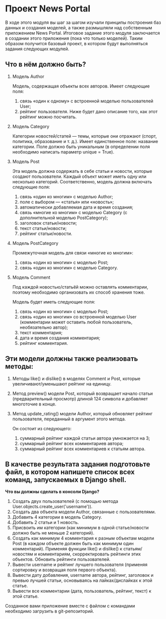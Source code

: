 # Проект News Portal

В ходе этого модуля вы шаг за шагом изучали принципы построения баз данных и создания моделей, а также размышляли над собственным приложением News Portal. Итоговое задание этого модуля заключается в создании этого приложения (пока что только моделей). Таким образом получится базовый проект, в котором будут выполняться задания следующих модулей.

## Что в нём должно быть?

1. Модель Author

   Модель, содержащая объекты всех авторов.
   Имеет следующие поля:
    1.  cвязь «один к одному» с встроенной моделью пользователей User;
    2.  рейтинг пользователя. Ниже будет дано описание того, как этот рейтинг можно посчитать.

2. Модель Category

   Категории новостей/статей — темы, которые они отражают (спорт, политика, образование и т. д.). Имеет единственное поле: название категории. Поле должно быть уникальным (в определении поля необходимо написать параметр unique = True).

3. Модель Post

   Эта модель должна содержать в себе статьи и новости, которые создают пользователи. Каждый объект может иметь одну или несколько категорий.
   Соответственно, модель должна включать следующие поля:
    1.    связь «один ко многим» с моделью Author;
    2.    поле с выбором — «статья» или «новость»;
    3.    автоматически добавляемая дата и время создания;
    4.    связь «многие ко многим» с моделью Category (с дополнительной моделью PostCategory);
    5.    заголовок статьи/новости;
    6.    текст статьи/новости;
    7.    рейтинг статьи/новости.

4. Модель PostCategory

    Промежуточная модель для связи «многие ко многим»:
    1.    связь «один ко многим» с моделью Post;
    2.    связь «один ко многим» с моделью Category.

5. Модель Comment

   Под каждой новостью/статьёй можно оставлять комментарии, поэтому необходимо организовать их способ хранения тоже.

   Модель будет иметь следующие поля:
    1.    связь «один ко многим» с моделью Post;
    2.    связь «один ко многим» со встроенной моделью User (комментарии может оставить любой пользователь, необязательно автор);
    3.    текст комментария;
    4.    дата и время создания комментария;
    5.    рейтинг комментария.

## Эти модели должны также реализовать методы:

1. Методы like() и dislike() в моделях Comment и Post, которые увеличивают/уменьшают рейтинг на единицу.
2. Метод preview() модели Post, который возвращает начало статьи (предварительный просмотр) длиной 124 символа и добавляет многоточие в конце.
3. Метод update_rating() модели Author, который обновляет рейтинг пользователя, переданный в аргумент этого метода.

     Он состоит из следующего:
     1. суммарный рейтинг каждой статьи автора умножается на 3;
     2. суммарный рейтинг всех комментариев автора;
     3. суммарный рейтинг всех комментариев к статьям автора.


## В качестве результата задания подготовьте файл, в котором напишете список всех команд, запускаемых в Django shell.


**Что вы должны сделать в консоли Django?**

1. Создать двух пользователей (с помощью метода User.objects.create_user('username')).
2. Создать два объекта модели Author, связанные с пользователями.
3. Добавить 4 категории в модель Category.
4. Добавить 2 статьи и 1 новость.
5. Присвоить им категории (как минимум в одной статье/новости должно быть не меньше 2 категорий).
6. Создать как минимум 4 комментария к разным объектам модели Post (в каждом объекте должен быть как минимум один комментарий).
Применяя функции like() и dislike() к статьям/новостям и комментариям, скорректировать рейтинги этих объектов.
Обновить рейтинги пользователей.
7. Вывести username и рейтинг лучшего пользователя (применяя сортировку и возвращая поля первого объекта).
8. Вывести дату добавления, username автора, рейтинг, заголовок и превью лучшей статьи, основываясь на лайках/дислайках к этой статье.
9. Вывести все комментарии (дата, пользователь, рейтинг, текст) к этой статье.

Созданное вами приложение вместе с файлом с командами необходимо загрузить в git-репозиторий.

